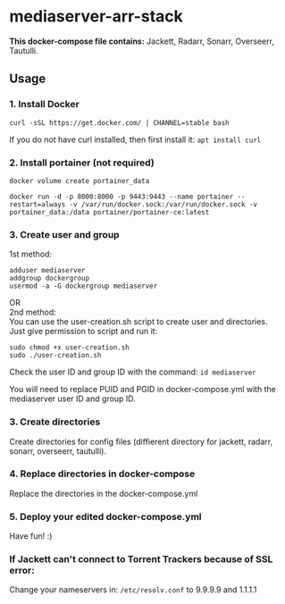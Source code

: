 # mediaserver-arr-stack
**This docker-compose file contains:**
Jackett, Radarr, Sonarr, Overseerr, Tautulli.

## Usage
### 1. Install Docker
`curl -sSL https://get.docker.com/ | CHANNEL=stable bash`

If you do not have curl installed, then first install it: `apt install curl`

### 2. Install portainer (not required)
`docker volume create portainer_data`

`docker run -d -p 8000:8000 -p 9443:9443 --name portainer --restart=always -v /var/run/docker.sock:/var/run/docker.sock -v portainer_data:/data portainer/portainer-ce:latest`

### 3. Create user and group
1st method:  
```
adduser mediaserver
addgroup dockergroup
usermod -a -G dockergroup mediaserver
```  
OR  
2nd method:     
You can use the user-creation.sh script to create user and directories.  
Just give permission to script and run it:  
```
sudo chmod +x user-creation.sh
sudo ./user-creation.sh
``` 
   
Check the user ID and group ID with the command:
`id mediaserver`

You will need to replace PUID and PGID in docker-compose.yml with the mediaserver user ID and group ID.

### 3. Create directories
Create directories for config files (diffierent directory for jackett, radarr, sonarr, overseerr, tautulli).

### 4. Replace directories in docker-compose
Replace the directories in the docker-compose.yml

### 5. Deploy your edited docker-compose.yml
Have fun! :)

### If Jackett can't connect to Torrent Trackers because of SSL error:
Change your nameservers in:
`/etc/resolv.conf`
to 9.9.9.9 and 1.1.1.1

